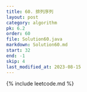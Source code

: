 ```yaml
---
title: 60. 排列序列
layout: post
category: algorithm
pk: 6.2
order: 60
file: Solution60.java
markdown: Solution60.md
start: 32
end: -1
skip: 4
last_modified_at: 2023-08-15
---
```


{% include leetcode.md %}